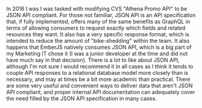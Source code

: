 In 2016 I was I was tasked with modifying CVS "Athena Promo API" to be JSON API compliant. For those not familiar, JSON API is an API specification that, if fully implemented, offers many of the same benefits as GraphQL in terms of allowing consumers to request exactly which fields and related resources they want. It also has a very specific response format, which is intended to reduce the amount of "bike-shedding" within the team. It also happens that EmberJS natively consumes JSON API, which is a big part of my Marketing IT chose it (I was a junior developer at the time and did not have much say in that decision). There is a lot to like about JSON API, although I'm not sure I would recommend it in all cases as I think it tends to couple API responses to a relational database model more closely than is necessary, and may at times be a bit more academic than practical. There are some very useful and convenient ways to deliver data that aren't JSON API compliant, and proper internal API documentation can adequately cover the need filled by the JSON API specification in many cases.
